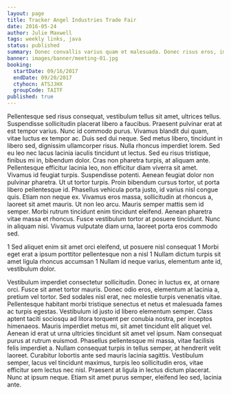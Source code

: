 ```yaml
---
layout: page
title: Tracker Angel Industries Trade Fair
date: 2016-05-24
author: Julie Maxwell
tags: weekly links, java
status: published
summary: Donec convallis varius quam et malesuada. Donec risus eros, imperdiet.
banner: images/banner/meeting-01.jpg
booking:
  startDate: 09/16/2017
  endDate: 09/20/2017
  ctyhocn: ATSJJHX
  groupCode: TAITF
published: true
---
```

Pellentesque sed risus consequat, vestibulum tellus sit amet, ultrices tellus. Suspendisse sollicitudin placerat libero a faucibus. Praesent pulvinar erat at est tempor varius. Nunc id commodo purus. Vivamus blandit dui quam, vitae luctus ex tempor ac. Duis sed dui neque. Sed metus libero, tincidunt in libero sed, dignissim ullamcorper risus. Nulla rhoncus imperdiet lorem. Sed eu leo nec lacus lacinia iaculis tincidunt ut lectus. Sed eu risus tristique, finibus mi in, bibendum dolor. Cras non pharetra turpis, at aliquam ante. Pellentesque efficitur lacinia leo, non efficitur diam viverra sit amet. Vivamus id feugiat turpis.
Suspendisse potenti. Aenean feugiat dolor non pulvinar pharetra. Ut ut tortor turpis. Proin bibendum cursus tortor, ut porta libero pellentesque id. Phasellus vehicula porta justo, id varius nisl congue quis. Etiam non neque ex. Vivamus eros massa, sollicitudin at rhoncus a, laoreet sit amet mauris. Ut non leo arcu. Mauris semper mattis sem id semper. Morbi rutrum tincidunt enim tincidunt eleifend. Aenean pharetra vitae massa et rhoncus. Fusce vestibulum tortor at posuere tincidunt. Nunc in aliquam nisi. Vivamus vulputate diam urna, laoreet porta eros commodo sed.

1 Sed aliquet enim sit amet orci eleifend, ut posuere nisl consequat
1 Morbi eget erat a ipsum porttitor pellentesque non a nisl
1 Nullam dictum turpis sit amet ligula rhoncus accumsan
1 Nullam id neque varius, elementum ante id, vestibulum dolor.

Vestibulum imperdiet consectetur sollicitudin. Donec in luctus ex, at ornare orci. Fusce sit amet tortor mauris. Donec odio eros, elementum at lacinia a, pretium vel tortor. Sed sodales nisl erat, nec molestie turpis venenatis vitae. Pellentesque habitant morbi tristique senectus et netus et malesuada fames ac turpis egestas. Vestibulum id justo id libero elementum semper. Class aptent taciti sociosqu ad litora torquent per conubia nostra, per inceptos himenaeos. Mauris imperdiet metus mi, sit amet tincidunt elit aliquet vel. Aenean id erat ut urna ultricies tincidunt sit amet vel ipsum.
Nam consequat purus at rutrum euismod. Phasellus pellentesque mi massa, vitae facilisis felis imperdiet a. Nullam consequat turpis in tellus semper, at hendrerit velit laoreet. Curabitur lobortis ante sed mauris lacinia sagittis. Vestibulum semper, lacus vel tincidunt maximus, turpis leo sollicitudin eros, vitae efficitur sem lectus nec nisl. Praesent at ligula in lectus dictum placerat. Nunc at ipsum neque. Etiam sit amet purus semper, eleifend leo sed, lacinia ante.

